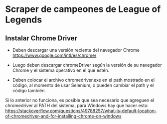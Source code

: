 # Scraper de campeones de League of Legends

## Instalar Chrome Driver

- Deben descargar una versión reciente del navegador Chrome
https://www.google.com/intl/es/chrome/

- Luego deben descargar chromeDriver según la versión de su navegador Chrome y el sistema operativo en el que estén.

- Deben colocar el archivo chromedriver.exe en el path mostrado en el código, al momento de usar Selenium, o pueden cambiar el path y el código también.

Si lo anterior no funciona, es posible que sea necesario que agreguen el chromedriver al PATH del sistema, para Windows hay que hacer esto:
https://stackoverflow.com/questions/49788257/what-is-default-location-of-chromedriver-and-for-installing-chrome-on-windows
